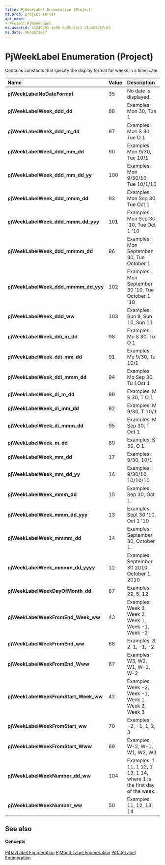 ```yaml
---
title: PjWeekLabel Enumeration (Project)
ms.prod: project-server
api_name:
- Project.PjWeekLabel
ms.assetid: b1249491-1e96-6b85-83c2-214455267c62
ms.date: 06/08/2017
---
```



# PjWeekLabel Enumeration (Project)

Contains constants that specify the display format for weeks in a timescale.



|**Name**|**Value**|**Description**|
|:-----|:-----|:-----|
|**pjWeekLabelNoDateFormat**|35|No date is displayed.|
|**pjWeekLabelWeek_ddd_dd**|88|Examples: Mon 30, Tue 1|
|**pjWeekLabelWeek_ddd_m_dd**|97|Examples: Mon S 30, Tue O 1|
|**pjWeekLabelWeek_ddd_mm_dd**|90|Examples: Mon 9/30, Tue 10/1|
|**pjWeekLabelWeek_ddd_mm_dd_yy**|100|Examples: Mon 9/30/10, Tue 10/1/10|
|**pjWeekLabelWeek_ddd_mmm_dd**|93|Examples: Mon Sep 30, Tue Oct 1|
|**pjWeekLabelWeek_ddd_mmm_dd_yyy**|101|Examples: Mon Sep 30 '10, Tue Oct 1 '10|
|**pjWeekLabelWeek_ddd_mmmm_dd**|96|Examples: Mon September 30, Tue October 1|
|**pjWeekLabelWeek_ddd_mmmm_dd_yyy**|102|Examples: Mon September 30 '10, Tue October 1 '10|
|**pjWeekLabelWeek_ddd_ww**|103|Examples: Sun 9, Sun 10, Sun 11|
|**pjWeekLabelWeek_ddi_m_dd**|98|Examples: Mo S 30, Tu O 1|
|**pjWeekLabelWeek_ddi_mm_dd**|91|Examples: Mo 9/30, Tu 10/1|
|**pjWeekLabelWeek_ddi_mmm_dd**|94|Examples: Mo Sep 30, Tu 1Oct 1|
|**pjWeekLabelWeek_di_m_dd**|99|Examples: M S 30, T O 1|
|**pjWeekLabelWeek_di_mm_dd**|92|Examples: M 9/30, T 10/1|
|**pjWeekLabelWeek_di_mmm_dd**|95|Examples: M Sep 30, T Oct 1|
|**pjWeekLabelWeek_m_dd**|89|Examples: S 30, O 1.|
|**pjWeekLabelWeek_mm_dd**|17|Examples: 9/30, 10/1|
|**pjWeekLabelWeek_mm_dd_yy**|16|Examples: 9/30/10, 10/10/10|
|**pjWeekLabelWeek_mmm_dd**|15|Examples: Sep 30, Oct 1.|
|**pjWeekLabelWeek_mmm_dd_yyy**|13|Examples: Sept 30 '10, Oct 1 '10|
|**pjWeekLabelWeek_mmmm_dd**|14|Examples: September 30, October 1. |
|**pjWeekLabelWeek_mmmm_dd_yyyy**|12|Examples: September 30 2010, October 1 2010|
|**pjWeekLabelWeekDayOfMonth_dd**|87|Examples: 29, 5, 12|
|**pjWeekLabelWeekFromEnd_Week_ww**|43|Examples: Week 3, Week 2, Week 1, Week -1, Week -2|
|**pjWeekLabelWeekFromEnd_ww**|68|Examples: 3, 2, 1, -1, -2|
|**pjWeekLabelWeekFromEnd_Www**|67|Examples: W3, W2, W1, W-1, W-2|
|**pjWeekLabelWeekFromStart_Week_ww**|42|Examples: Week -2, Week -1, Week 1, Week 2, Week 3|
|**pjWeekLabelWeekFromStart_ww**|70|Examples: -2, -1, 1, 2, 3|
|**pjWeekLabelWeekFromStart_Www**|69|Examples: W-2, W-1, W1, W2, W3|
|**pjWeekLabelWeekNumber_dd_ww**|104|Examples: 1 11, 1 12, 1 13, 1 14, where 1 is the first day of the week.|
|**pjWeekLabelWeekNumber_ww**|50|Examples: 11, 12, 13, 14|

## See also


#### Concepts


[PjDayLabel Enumeration](Project.PjDayLabel.md)
[PjMonthLabel Enumeration](Project.PjMonthLabel.md)
[PjDateLabel Enumeration](Project.PjDateLabel.md)
